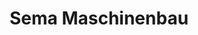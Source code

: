 ---
layout: page
title: Sema Maschinenbau
description: 
img: assets/img/partners/sema.png
redirect: https://www.sema-maschinenbau.com/web/index.php/en/
importance: 3
category: Industrial
---